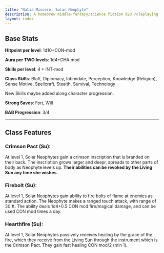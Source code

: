 ```yaml
---
title: "Natia Miscere: Solar Neophyte"
description: A homebrew middle-fantasy/science fiction d20 roleplaying game system based on Pathfinder
layout: index
---
```


## Base Stats

**Hitpoint per level**: 1d10+CON-mod

**Aura per TWO levels**: 1d4+CHA mod

**Skills per level**: 4 + INT-mod

**Class Skills**: Bluff, Diplomacy, Intimidate, Perception, Knowledge (Religion), Sense Motive, Spellcraft, Stealth, Survival, Technology

New Skills maybe added along character progression.

**Strong Saves**: Fort, Will

**BAB Progression**: 3/4

---

## Class Features

### Crimson Pact (Su):

At level 1, Solar Neophytes gain a crimson inscription that is branded on their back. The inscription grows larger and deepr, spreads to other parts of body as Neophyte levels up. **Their abilities can be revoked by the Living Sun any time she wishes.**

### Firebolt (Su):

At level 1, Solar Neophytes gain ability to fire bolts of flame at enemies as standard action. The Neophyte makes a ranged touch attack, with range of 30 ft. The ability deals 1d4+0.5 CON mod fire/magical damage, and can be used CON mod times a day.

### Hearthfire (Su):

At level 1, Solar Neophytes passively receives healing by the grace of the fire, which they receive from the Living Sun through the instrument which is the Crimson Pact. They gain fast healing CON mod/2 (min 1).

